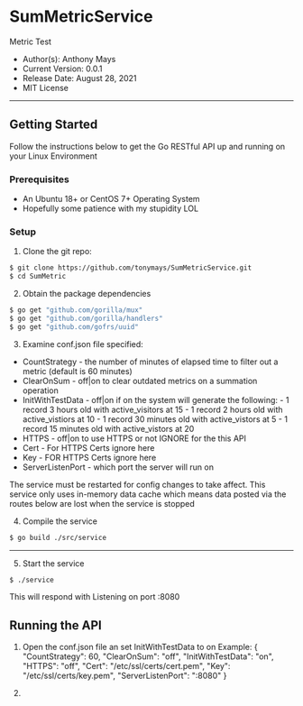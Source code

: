 # SumMetricService
Metric Test

* Author(s): Anthony Mays
* Current Version: 0.0.1
* Release Date: August 28, 2021
* MIT License
___
## Getting Started

Follow the instructions below to get the Go RESTful API up and running on your Linux Environment

### Prerequisites
* An Ubuntu 18+ or CentOS 7+ Operating System
* Hopefully some patience with my stupidity LOL

### Setup

1. Clone the git repo:
```bash
$ git clone https://github.com/tonymays/SumMetricService.git
$ cd SumMetric
```

2. Obtain the package dependencies

```bash
$ go get "github.com/gorilla/mux"
$ go get "github.com/gorilla/handlers"
$ go get "github.com/gofrs/uuid"
```

3. Examine conf.json file specified:

* CountStrategy 	- the number of minutes of elapsed time to filter out a metric (default is 60 minutes)
* ClearOnSum 		- off|on to clear outdated metrics on a summation operation
* InitWithTestData	- off|on if on the system will generate the following:
						- 1 record 3 hours old with active_visitors at 15
						- 1 record 2 hours old with active_vistiors at 10
						- 1 record 30 minutes old with active_vistors at 5
						- 1 record 15 minutes old with active_vistors at 20
* HTTPS				- off|on to use HTTPS or not IGNORE for the this API
* Cert       		- For HTTPS Certs ignore here
* Key        		- FOR HTTPS Certs ignore here
* ServerListenPort	- which port the server will run on

The service must be restarted for config changes to take affect.
This service only uses in-memory data cache which means data posted via the routes below are lost when the service is stopped

4. Compile the service
```bash
$ go build ./src/service
```
___

5. Start the service
```bash
$ ./service
```

This will respond with
Listening on port :8080

## Running the API
1. Open the conf.json file an set InitWithTestData to on
	Example:
	{
		"CountStrategy": 60,
		"ClearOnSum": "off",
		"InitWithTestData": "on",
		"HTTPS": "off",
		"Cert": "/etc/ssl/certs/cert.pem",
	    "Key": "/etc/ssl/certs/key.pem",
		"ServerListenPort": ":8080"
	}

2.
